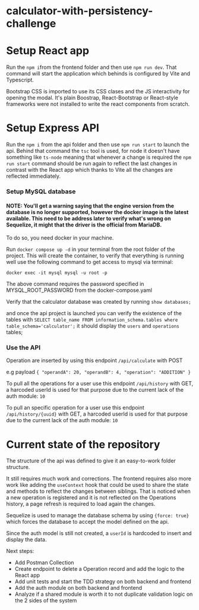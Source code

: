 # calculator-with-persistency-challenge

# Setup React app

Run the `npm i`from the frontend folder and then use `npm run dev`.
That command will start the application which behinds is configured by Vite and Typescript.

Bootstrap CSS is imported to use its CSS clases and the JS interactivity for opening the modal.
It's plain Boostrap, React-Bootstrap or React-style frameworks were not installed to write the react components from scratch.

# Setup Express API

Run the `npm i` from the api folder and then use `npm run start` to launch the api.
Behind that command the `tsc` tool is used, for node it doesn't have something like `ts-node` meaning
that whenever a change is required the `npm run start` command should be run again to reflect the last changes
in contrast with the React app which thanks to Vite all the changes are reflected immediately.

### Setup MySQL database

#### NOTE: You'll get a warning saying that the engine version from the database is no longer supported, however the docker image is the latest available. This need to be address later to verify what's wrong on Sequelize, it might that the driver is the official from MariaDB.

To do so, you need docker in your machine. 

Run `docker compose up -d` in your terminal from the root folder of the project. This will create the container, to verify that everything is running well use the following command to get access to mysql via terminal:

`docker exec -it mysql mysql -u root -p`

The above command requires the password specified in MYSQL_ROOT_PASSWORD from the docker-compose.yaml

Verify that the calculator database was created by running `show databases;`

and once the api project is launched you can verify the existence of the tables with `SELECT table_name FROM information_schema.tables where table_schema='calculator';` it should display the `users` and `operations` tables; 


### Use the API

Operation are inserted by using this endpoint `/api/calculate` with POST

e.g payload
`{
    "operandA": 20,
    "operandB": 4,
    "operation": "ADDITION"
}`

To pull all the operations for a user use this endpoint `/api/history` with GET, 
a harcoded userId is used for that purpose due to the current lack of the auth module: `10`

To pull an specific operation for a user use this endpoint `/api/history/{uuid}` with GET, 
a harcoded userId is used for that purpose due to the current lack of the auth module: `10`




# Current state of the repository

The structure of the api was defined to give it an easy-to-work folder structure. 

It still requires much work and corrections. The frontend requires also more work like adding the `useContext` hook 
that could be used to share the state and methods to reflect the changes between siblings.
That is noticed when a new operation is registered and it is not reflected on the Operations history, a page refresh is required to load
again the changes.

Sequelize is used to manage the database schema by using `{force: true}` which forces the database to accept
the model defined on the api.

Since the auth model is still not created, a `userId` is hardcoded to insert and display the data.

Next steps: 
- Add Postman Collection
- Create endpoint to delete a Operation record and add the logic to the React app
- Add unit tests and start the TDD strategy on both backend and frontend
- Add the auth module on both backend and frontend
- Analyze if a shared module is worth it to not duplicate validation logic on the 2 sides of the system